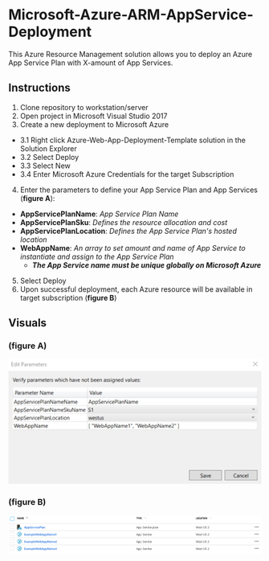 # Microsoft-Azure-ARM-AppService-Deployment
This Azure Resource Management solution allows you to deploy an Azure App Service Plan with X-amount of App Services. 

## Instructions
1. Clone repository to workstation/server
2. Open project in Microsoft Visual Studio 2017
3. Create a new deployment to Microsoft Azure
  * 3.1 Right click Azure-Web-App-Deployment-Template solution in the Solution Explorer
  * 3.2 Select Deploy
  * 3.3 Select New
  * 3.4 Enter Microsoft Azure Credentials for the target Subscription
4. Enter the parameters to define your App Service Plan and App Services (**figure A**):
  * __AppServicePlanName__: *App Service Plan Name*
  * __AppServicePlanSku__: *Defines the resource allocation and cost*
  * __AppServicePlanLocation__: *Defines the App Service Plan's hosted location*
  * __WebAppName__: *An array to set amount and name of App Service to instantiate and assign to the App Service Plan*
    * __*The App Service name must be unique globally on Microsoft Azure*__
5. Select Deploy
6. Upon successful deployment, each Azure resource will be available in target subscription (**figure B**)

## Visuals
### (**figure A**)
![](images/EditParameters.png)

### (**figure B**)
![](images/DeployResults.png)

